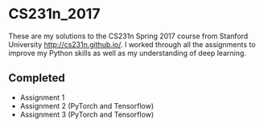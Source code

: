 # CS231n_2017


These are my solutions to the CS231n Spring 2017 course from Stanford University http://cs231n.github.io/. 
I worked through all the assignments to improve my Python skills as well as my understanding of deep learning.

## Completed
* Assignment 1
* Assignment 2 (PyTorch and Tensorflow)
* Assignment 3 (PyTorch and Tensorflow)


